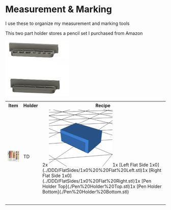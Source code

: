 # Measurement & Marking

I use these to organize my measurement and marking tools

This two part holder stores a pencil set I purchased from Amazon <br>


<img src="pencilholdermodel.png" alt="Pencil Set" width="200"/>

<table>
  <tr>
    <th>Item</th>
    <th>Holder</th>
    <th>Recipe</th>
  </tr>
  <tr>
    <td>
      <a href="https://amzn.to/3VpAreI">
        <img src="pencils.jpg" alt="Pencil Set" width="200"/>
      </a>
    </td>
    <td>
TD
    <td>
        <table>
          <tr>2x <a href="../DDD/4x10x8mm%20Pin.stl"><img src="../DDD/Pin.png"width="200"/></a></tr>
          <tr>1x [Left Flat Side 1x0](../DDD/FlatSides/1x0%20%20Flat%20Left.stl)</tr>
          <tr>1x [Right Flat Side 1x0](../DDD/FlatSides/1x0%20Flat%20Right.stl)</tr>
          <tr>1x [Pen Holder Top](./Pen%20Holder%20Top.stl)</tr>
          <tr>1x [Pen Holder Bottom](./Pen%20Holder%20Bottom.stl)</tr>
        </table>
    </td>
  </tr>
</table>
